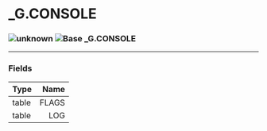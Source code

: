 # \_G.CONSOLE

### ![unknown](../../home/enums/.gitbook/assets/unknown.png) ![Base](../../home/enums/.gitbook/assets/base.png) \_G.CONSOLE

***

### Fields

| Type  |  Name |
| ----- | ----: |
| table | FLAGS |
| table |   LOG |
